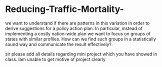 # Reducing-Traffic-Mortality-
we want to understand if there are patterns in this variation in order to derive suggestions for a policy action plan. In particular, instead of implementing a costly nation-wide plan we want to focus on groups of states with similar profiles. How can we find such groups in a statistically sound way and communicate the result effectively?.



sir please add all details regarding mini project which you have showed in class. Iam unable to get motive of project clearly
